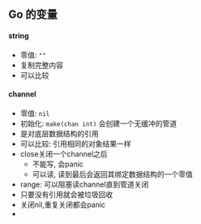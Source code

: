 ## Go 的变量



#### string

- 零值: `""`
- 复制完整内容
- 可以比较



#### channel

- 零值: `nil`
- 初始化: `make(chan int)` 会创建一个无缓冲的管道
- 是对底层数据结构的引用
- 可以比较: 引用相同的对象结果一样
- close关闭一个channel之后
  - 不能写, 会panic
  - 可以读, 读到最后会返回其绑定数据结构的一个零值
- range: 可以阻塞读channel直到管道关闭
- 只要没有引用就会被垃圾回收
- 关闭nil,重复关闭都会panic
- 